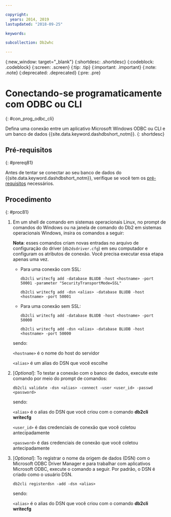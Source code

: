 ```yaml
---

copyright:
  years: 2014, 2019
lastupdated: "2018-09-25"

keywords:

subcollection: Db2whc

---
```


<!-- Attribute definitions --> 
{:new_window: target="_blank"}
{:shortdesc: .shortdesc}
{:codeblock: .codeblock}
{:screen: .screen}
{:tip: .tip}
{:important: .important}
{:note: .note}
{:deprecated: .deprecated}
{:pre: .pre}

# Conectando-se programaticamente com ODBC ou CLI
{: #con_prog_odbc_cli}

Defina uma conexão entre um aplicativo Microsoft Windows ODBC ou CLI e um banco de dados {{site.data.keyword.dashdbshort_notm}}.
{: shortdesc}

## Pré-requisitos
{: #prereq81}

Antes de tentar se conectar ao seu banco de dados do {{site.data.keyword.dashdbshort_notm}}, verifique se você tem os [pré-requisitos](/docs/services/Db2whc/connecting?topic=Db2whc-connect_ov#prereqs) necessários.

<!-- Before you can connect to your database, you must perform the following steps:

- [Verify prerequisites](prereqs.html), including installing driver packages, configuring your local environment, and downloading SSL certificates (if needed)
- Collect [connection information](credentials.html), including database details such as host name and port numbers, and connection credentials such as user ID and password -->

## Procedimento
{: #proc81}

1. Em um shell de comando em sistemas operacionais Linux, no prompt de comandos do Windows ou na janela de comando do Db2 em sistemas operacionais Windows, insira os comandos a seguir:

   **Nota**: esses comandos criam novas entradas no arquivo de configuração do driver (`db2dsdriver.cfg`) em seu computador e configuram os atributos de conexão. Você precisa executar essa etapa apenas uma vez.
   
   - Para uma conexão com SSL:

     `db2cli writecfg add -database BLUDB -host <hostname> -port 50001 -parameter "SecurityTransportMode=SSL"`

     `db2cli writecfg add -dsn <alias> -database BLUDB -host <hostname> -port 50001`

   - Para uma conexão sem SSL:

     `db2cli writecfg add -database BLUDB -host <hostname> -port 50000`

     `db2cli writecfg add -dsn <alias> -database BLUDB -host <hostname> -port 50000`

   sendo:

   `<hostname>` é o nome do host do servidor

   `<alias>` é um alias do DSN que você escolhe
    
2. [*Optional*]: To testar a conexão com o banco de dados, execute este comando por meio do prompt de comandos:

   `db2cli validate -dsn <alias> -connect -user <user_id> -passwd <password>`

   sendo:

   `<alias>` é o alias do DSN que você criou com o comando **db2cli writecfg**

   `<user_id>` é das credenciais de conexão que você coletou antecipadamente

   `<password>` é das credenciais de conexão que você coletou antecipadamente

3. [*Optional*]: To registrar o nome da origem de dados (DSN) com o Microsoft ODBC Driver Manager e para trabalhar com aplicativos Microsoft ODBC, execute o comando a seguir. Por padrão, o DSN é criado como o usuário DSN.

   `db2cli registerdsn -add -dsn <alias>`

   sendo:
        
   `<alias>` é o alias do DSN que você criou com o comando **db2cli writecfg**



